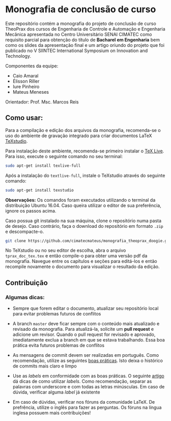 # Monografia de conclusão de curso

Este repositório contém a monografia do projeto de conclusão de curso TheoPrax dos cursos de Engenharia de Controle e Automação e Engenharia Mecânica apresentada no Centro Universitário SENAI CIMATEC como requisito parcial para obtenção do título de **Bacharel em Engenharia** bem como os slides da apresentação final e um artigo oriundo do projeto que foi publicado no V SIINTEC International Symposium on Innovation and Technology.

Componentes da equipe:
- Caio Amaral
- Élisson Ríller
- Iure Pinheiro
- Mateus Meneses

Orientador: Prof. Msc. Marcos Reis

## Como usar:
Para a compilação e edição dos arquivos da monografia, recomenda-se o uso do ambiente de gravação integrado para criar documentos LaTeX [TeXstudio](https://www.texstudio.org/). 

Para instalação deste ambiente, recomenda-se primeiro instalar o [TeX Live](https://www.tug.org/texlive/). Para isso, execute o seguinte comando no seu terminal:

```sh
sudo apt-get install texlive-full
```

Após a instalação do `textlive-full`, instale o TeXstudio através do seguinte comando:

```sh
sudo apt-get install texstudio
```
**Observações:** Os comandos foram executados utilizando o terminal da distribuição Ubuntu 16.04. Caso queira utilizar o editor de sua preferência, ignore os passos acima.

Caso possua git instalado na sua máquina, clone o repositório numa pasta de desejo. Caso contrário, faça o download do repositório em formato `.zip` e descompacte-o.

```sh
git clone https://github.com/cimatecmateus/monografia_theoprax_doogie.git
```

No TeXstudio ou no seu editor de escolha, abra o arquivo `tprax_doc_tex.tex` e então compile-o para obter uma versão pdf da monografia. Navegue entre os capítulos e seções para editá-los e então recompile novamente o documento para visualizar o resultado da edição.

## Contribuição
### Algumas dicas:
- Sempre que forem editar o documento, atualizar seu repositório local para evitar problemas futuros de conflitos

- A branch `master` deve ficar sempre com o conteúdo mais atualizado e revisado da monografia. Para atualizá-la, solicite um **pull request** e adicione um revisor. Quando o pull request for revisado e aprovado, imediatamente exclua a branch em que se estava trabalhando. Essa boa prática evita futuros problemas de conflitos

- As mensagens de commit devem ser realizadas em português. Como recomendação, utilize as seguintes [boas práticas](https://chris.beams.io/posts/git-commit/). Isto deixa o histórico de commits mais claro e limpo

- Use as *labels* em conformidade com as boas práticas. O seguinte [artigo](https://en.wikibooks.org/wiki/LaTeX/Labels_and_Cross-referencing) dá dicas de como utilizar *labels*. Como recomendação, separar as palavras com underscore e com todas as letras minúsculas. Em caso de dúvida, verificar alguma *label* já existente

- Em caso de dúvidas, verificar nos fóruns da comunidade LaTeX. De prefrência, utilize o inglês para fazer as perguntas. Os fóruns na língua inglesa possuem mais contribuições!
